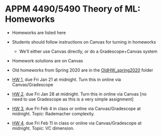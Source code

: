 # APPM 4490/5490 Theory of ML: Homeworks

- Homeworks are listed here
- Students should follow instructions on Canvas for turning in homeworks
  -  We'll either use Canvas directly, or do a Gradescope+Canvas system
- Homework solutions are on Canvas
- Old homeworks from Spring 2020 are in the [OldHW_spring2020](OldHW_spring2020) folder


- [HW 1](APPM4490_Spr22_HW01.pdf), due Fri Jan 21 at midnight. Turn this in online via Canvas/Gradescope
- [HW 2](APPM4490_Spr22_HW02.pdf), due Fri Jan 28 at midnight. Turn this in online via Canvas [no need to use Gradescope as this is a very simple assignment]
- [HW 3](APPM4490_Spr22_HW03.pdf), due Fri Feb 4 in class or online via Canvas/Gradescope at midnight. Topic: Rademacher complexity.
- [HW 4](APPM4490_Spr22_HW04.pdf), due Fri Feb 11 in class or online via Canvas/Gradescope at midnight. Topic: VC dimension.
